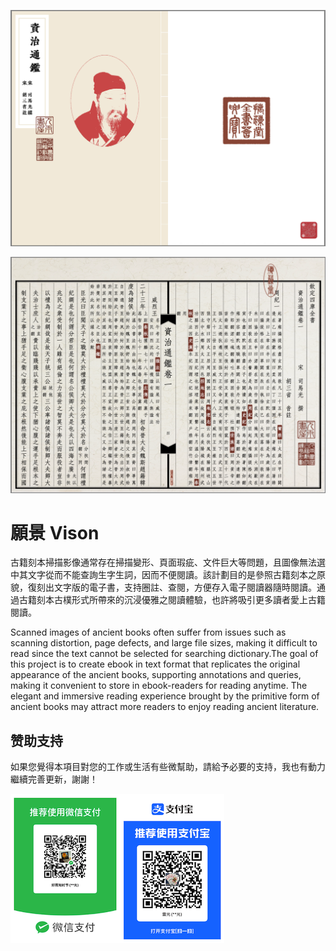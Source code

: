 

![image](https://github.com/shanleiguang/vBooks/blob/main/001.png)

![image](https://github.com/shanleiguang/vBooks/blob/main/002.png)

# 願景 Vison

古籍刻本掃描影像通常存在掃描變形、頁面瑕疵、文件巨大等問題，且圖像無法選中其文字從而不能查詢生字生詞，因而不便閱讀。該計劃目的是參照古籍刻本之原貌，復刻出文字版的電子書，支持圈註、查閱，方便存入電子閱讀器隨時閱讀。通過古籍刻本古樸形式所帶來的沉浸優雅之閱讀體驗，也許將吸引更多讀者愛上古籍閱讀。

Scanned images of ancient books often suffer from issues such as scanning distortion, page defects, and large file sizes, making it difficult to read since the text cannot be selected for searching dictionary.The goal of this project is to create ebook in text format that replicates the original appearance of the ancient books, supporting annotations and queries, making it convenient to store in ebook-readers for reading anytime. The elegant and immersive reading experience brought by the primitive form of ancient books may attract more readers to enjoy reading ancient literature.

## 赞助支持

如果您覺得本項目對您的工作或生活有些微幫助，請給予必要的支持，我也有動力繼續完善更新，謝謝！

![image](https://github.com/shanleiguang/vBooks/blob/main/sponsor.png)
